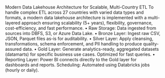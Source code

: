 
Modern Data Lakehouse Architecture for Scalable, Multi-Country ETL
To handle complex ETL across 27 countries with varied data types and formats, a modern data lakehouse architecture is implemented with a multi-layered approach ensuring scalability (5+ years), flexibility, governance, cost-efficiency, and fast performance.
•	Raw Storage: Data ingested from sources into DBFS, S3, or Azure Data Lake.
•	Bronze Layer: Ingest raw CSV, JSON, Parquet files as-is for auditability.
•	Silver Layer: Apply cleansing, transformations, schema enforcement, and PII handling to produce quality-assured data.
•	Gold Layer: Generate analytics-ready, aggregated datasets (datamarts) for specific business use cases. Optimized for fast queries.
•	Reporting Layer: Power BI connects directly to the Gold layer for dashboards and reports.
Scheduling: Automated using Databricks jobs (hourly or daily).

